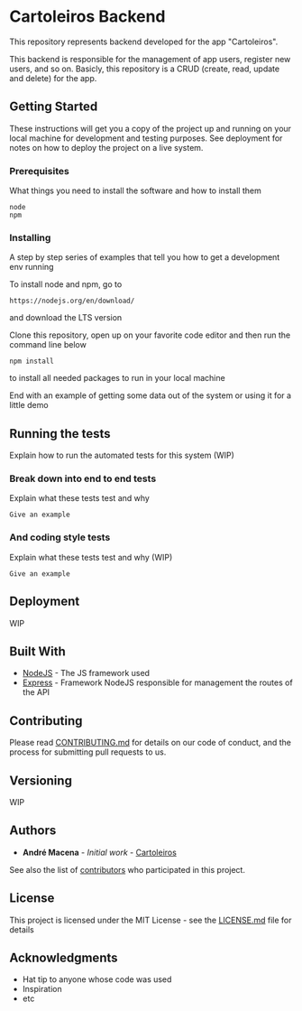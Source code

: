 # Cartoleiros Backend
 This repository represents backend developed for the app "Cartoleiros".

This backend is responsible for the management of app users, register new users, and so on. Basicly, this repository is a CRUD (create, read, update and delete) for the app.

## Getting Started

These instructions will get you a copy of the project up and running on your local machine for development and testing purposes. See deployment for notes on how to deploy the project on a live system.

### Prerequisites

What things you need to install the software and how to install them

```
node
npm 
```

### Installing

A step by step series of examples that tell you how to get a development env running

To install node and npm, go to 

```
https://nodejs.org/en/download/
```
and download the LTS version

Clone this repository, open up on your favorite code editor and then run the command line below

```
npm install
```
to install all needed packages to run in your local machine

End with an example of getting some data out of the system or using it for a little demo

## Running the tests

Explain how to run the automated tests for this system (WIP)

### Break down into end to end tests

Explain what these tests test and why

```
Give an example
```

### And coding style tests

Explain what these tests test and why (WIP)

```
Give an example
```

## Deployment

WIP

## Built With

* [NodeJS](https://nodejs.org/en/) - The JS framework used
* [Express](https://expressjs.com/en/4x/api.html) - Framework NodeJS responsible for management the routes of the API

## Contributing

Please read [CONTRIBUTING.md]() for details on our code of conduct, and the process for submitting pull requests to us.

## Versioning

WIP

## Authors

* **André Macena** - *Initial work* - [Cartoleiros](https://github.com/andrmacena/cartoleiros-backend)

See also the list of [contributors](https://github.com/andrmacena/cartoleiros-backend/graphs/contributors) who participated in this project.

## License

This project is licensed under the MIT License - see the [LICENSE.md](LICENSE.md) file for details

## Acknowledgments

* Hat tip to anyone whose code was used
* Inspiration
* etc
